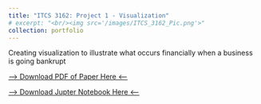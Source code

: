 ```yaml
---
title: "ITCS 3162: Project 1 - Visualization"
# excerpt: "<br/><img src='/images/ITCS_3162_Pic.png'>"
collection: portfolio
---
```


Creating visualization to illustrate what occurs financially when a business is going bankrupt

<!-- Fix this part -->
[--> Download PDF of Paper Here <--](http://damullutkid.github.io/files/Project1Final_ITCS3162_JesusBarreraMejia.pdf) 

[--> Download Jupter Notebook Here <--](https://github.com/damullutkid/Project-1-Code---ITCS-3162/blob/main/Project1_Jesus_Barrera_Mejia.ipynb) 

